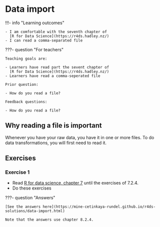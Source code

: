 # Data import

!!!- info "Learning outcomes"

    - I am comfortable with the seventh chapter of
      [R for Data Science](https://r4ds.hadley.nz/)
    - I can read a comma-separated file

???- question "For teachers"

    Teaching goals are:

    - Learners have read part the sevent chapter of
      [R for Data Science](https://r4ds.hadley.nz/)
    - Learners have read a comma-seperated file

    Prior question:

    - How do you read a file?

    Feedback questions:

    - How do you read a file?

## Why reading a file is important

Whenever you have your raw data, you have it in one or more files.
To do data transformations, you will first need to read it.

## Exercises

### Exercise 1

- Read [R for data science, chapter 7](https://r4ds.hadley.nz/data-import.html)
  until the exercises of 7.2.4.
- Do these exercises

???- question "Answers"

    [See the answers here](https://mine-cetinkaya-rundel.github.io/r4ds-solutions/data-import.html)

    Note that the answers use chapter 8.2.4.
